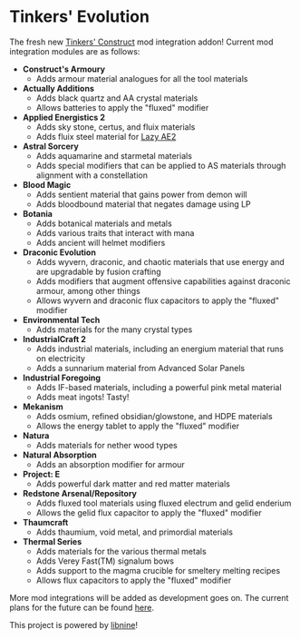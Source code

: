 # Tinkers' Evolution

The fresh new [Tinkers' Construct](https://github.com/SlimeKnights/TinkersConstruct) mod integration addon!
Current mod integration modules are as follows:

* **Construct's Armoury**
    * Adds armour material analogues for all the tool materials
* **Actually Additions**
    * Adds black quartz and AA crystal materials
    * Allows batteries to apply the "fluxed" modifier
* **Applied Energistics 2**
    * Adds sky stone, certus, and fluix materials
    * Adds fluix steel material for [Lazy AE2](https://github.com/phantamanta44/Lazy-AE2)
* **Astral Sorcery**
    * Adds aquamarine and starmetal materials
    * Adds special modifiers that can be applied to AS materials through alignment with a constellation
* **Blood Magic**
    * Adds sentient material that gains power from demon will
    * Adds bloodbound material that negates damage using LP
* **Botania**
    * Adds botanical materials and metals
    * Adds various traits that interact with mana
    * Adds ancient will helmet modifiers
* **Draconic Evolution**
    * Adds wyvern, draconic, and chaotic materials that use energy and are upgradable by fusion crafting
    * Adds modifiers that augment offensive capabilities against draconic armour, among other things
    * Allows wyvern and draconic flux capacitors to apply the "fluxed" modifier
* **Environmental Tech**
    * Adds materials for the many crystal types
* **IndustrialCraft 2**
    * Adds industrial materials, including an energium material that runs on electricity
    * Adds a sunnarium material from Advanced Solar Panels
* **Industrial Foregoing**
    * Adds IF-based materials, including a powerful pink metal material
    * Adds meat ingots! Tasty!
* **Mekanism**
    * Adds osmium, refined obsidian/glowstone, and HDPE materials
    * Allows the energy tablet to apply the "fluxed" modifier
* **Natura**
    * Adds materials for nether wood types
* **Natural Absorption**
    * Adds an absorption modifier for armour
* **Project: E**
    * Adds powerful dark matter and red matter materials
* **Redstone Arsenal/Repository**
    * Adds fluxed tool materials using fluxed electrum and gelid enderium
    * Allows the gelid flux capacitor to apply the "fluxed" modifier
* **Thaumcraft**
    * Adds thaumium, void metal, and primordial materials
* **Thermal Series**
    * Adds materials for the various thermal metals
    * Adds Verey Fast(TM) signalum bows
    * Adds support to the magma crucible for smeltery melting recipes
    * Allows flux capacitors to apply the "fluxed" modifier

More mod integrations will be added as development goes on.
The current plans for the future can be found [here](https://github.com/phantamanta44/tinkers-evolution/blob/1.12.2/TODO.md).

This project is powered by [libnine](https://github.com/phantamanta44/libnine)!
